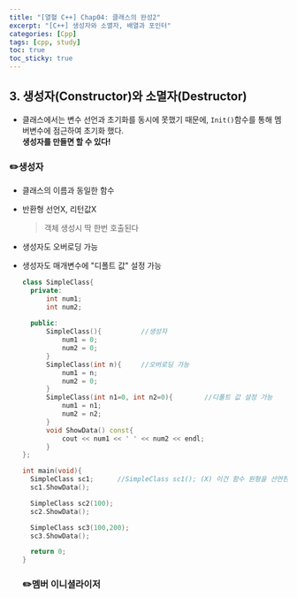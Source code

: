 ```yaml
---
title: "[열혈 C++] Chap04: 클래스의 완성2"
excerpt: "[C++] 생성자와 소멸자, 배열과 포인터"
categories: [Cpp]
tags: [cpp, study]
toc: true
toc_sticky: true
---
```


## 3. 생성자(Constructor)와 소멸자(Destructor)

+ 클래스에서는 변수 선언과 초기화를 동시에 못했기 때문에, `Init()`함수를 통해 멤버변수에 점근하여 초기화 했다.  
  **생성자를 만들면 할 수 있다!**  

### ✏️생성자

+ 클래스의 이름과 동일한 함수  
+ 반환형 선언X, 리턴값X  
  > 객체 생성시 딱 한번 호출된다  

+ 생성자도 오버로딩 가능  
+ 생성자도 매개변수에 "디폴트 값" 설정 가능  
  
  ```cpp
  class SimpleClass{
    private:
        int num1;
        int num2;
    
    public:
        SimpleClass(){          //생성자
            num1 = 0;
            num2 = 0;
        }
        SimpleClass(int n){     //오버로딩 가능
            num1 = n;
            num2 = 0;
        }
        SimpleClass(int n1=0, int n2=0){        //디폴트 값 설정 가능
            num1 = n1;
            num2 = n2;
        }
        void ShowData() const{
            cout << num1 << ' ' << num2 << endl;
        }
  };

  int main(void){
    SimpleClass sc1;      //SimpleClass sc1(); (X) 이건 함수 원형을 선언한 것
    sc1.ShowData();

    SimpleClass sc2(100);
    sc2.ShowData();

    SimpleClass sc3(100,200);
    sc3.ShowData();

    return 0;
  }
  ```  

  ### ✏️멤버 이니셜라이저

  




